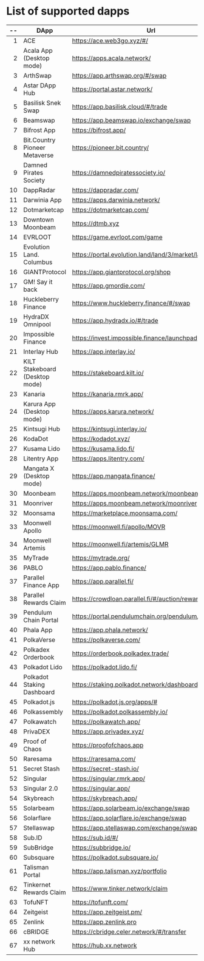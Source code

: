 
# List of supported dapps
| --  |              DApp              |                         Url                          |             Tags              |
| --: | ------------------------------ | ---------------------------------------------------- | ----------------------------- |
|   1 | ACE                            | https://ace.web3go.xyz/#/                            | utilities                     |
|   2 | Acala App (Desktop mode)       | https://apps.acala.network/                          | bridge,dex,staking            |
|   3 | ArthSwap                       | https://app.arthswap.org/#/swap                      | dex,staking,evm               |
|   4 | Astar DApp Hub                 | https://portal.astar.network/                        | bridge,staking,evm            |
|   5 | Basilisk Snek Swap             | https://app.basilisk.cloud/#/trade                   | bridge,dex                    |
|   6 | Beamswap                       | https://app.beamswap.io/exchange/swap                | bridge,dex,staking,evm        |
|   7 | Bifrost App                    | https://bifrost.app/                                 | bridge,crowdloans,dex,staking |
|   8 | Bit.Country Pioneer Metaverse  | https://pioneer.bit.country/                         | nft,staking,gaming            |
|   9 | Damned Pirates Society         | https://damnedpiratessociety.io/                     | nft,evm,gaming                |
|  10 | DappRadar                      | https://dappradar.com/                               | social                        |
|  11 | Darwinia App                   | https://apps.darwinia.network/                       | staking                       |
|  12 | Dotmarketcap                   | https://dotmarketcap.com/                            | social                        |
|  13 | Downtown Moonbeam              | https://dtmb.xyz                                     | evm,social                    |
|  14 | EVRLOOT                        | https://game.evrloot.com/game                        | nft,gaming                    |
|  15 | Evolution Land. Columbus       | https://portal.evolution.land/land/3/market/land     | nft,evm,gaming                |
|  16 | GIANTProtocol                  | https://app.giantprotocol.org/shop                   | utilities                     |
|  17 | GM! Say it back                | https://app.gmordie.com/                             | social                        |
|  18 | Huckleberry Finance            | https://www.huckleberry.finance/#/swap               | bridge,dex,staking,evm        |
|  19 | HydraDX Omnipool               | https://app.hydradx.io/#/trade                       | bridge,dex                    |
|  20 | Impossible Finance             | https://invest.impossible.finance/launchpad          | dex,evm                       |
|  21 | Interlay Hub                   | https://app.interlay.io/                             | bridge,staking,crowdloans     |
|  22 | KILT Stakeboard (Desktop mode) | https://stakeboard.kilt.io/                          | staking                       |
|  23 | Kanaria                        | https://kanaria.rmrk.app/                            | nft                           |
|  24 | Karura App (Desktop mode)      | https://apps.karura.network/                         | bridge,dex,staking            |
|  25 | Kintsugi Hub                   | https://kintsugi.interlay.io/                        | bridge,staking,crowdloans     |
|  26 | KodaDot                        | https://kodadot.xyz/                                 | nft                           |
|  27 | Kusama Lido                    | https://kusama.lido.fi/                              | staking,evm                   |
|  28 | Litentry App                   | https://apps.litentry.com/                           | bridge,evm                    |
|  29 | Mangata X (Desktop mode)       | https://app.mangata.finance/                         | bridge                        |
|  30 | Moonbeam                       | https://apps.moonbeam.network/moonbeam               | bridge,staking,crowdloans,evm |
|  31 | Moonriver                      | https://apps.moonbeam.network/moonriver              | bridge,staking,crowdloans,evm |
|  32 | Moonsama                       | https://marketplace.moonsama.com/                    | nft,evm                       |
|  33 | Moonwell Apollo                | https://moonwell.fi/apollo/MOVR                      | bridge,dex,evm                |
|  34 | Moonwell Artemis               | https://moonwell.fi/artemis/GLMR                     | bridge,dex,evm                |
|  35 | MyTrade                        | https://mytrade.org/                                 | dex,staking,evm               |
|  36 | PABLO                          | https://app.pablo.finance/                           | dex                           |
|  37 | Parallel Finance App           | https://app.parallel.fi/                             | bridge,dex                    |
|  38 | Parallel Rewards Claim         | https://crowdloan.parallel.fi/#/auction/rewards/     | crowdloans                    |
|  39 | Pendulum Chain Portal          | https://portal.pendulumchain.org/pendulum/dashboard  | utilities,staking             |
|  40 | Phala App                      | https://app.phala.network/                           | staking                       |
|  41 | PolkaVerse                     | https://polkaverse.com/                              | social                        |
|  42 | Polkadex Orderbook             | https://orderbook.polkadex.trade/                    | dex,utilities                 |
|  43 | Polkadot Lido                  | https://polkadot.lido.fi/                            | staking,evm                   |
|  44 | Polkadot Staking Dashboard     | https://staking.polkadot.network/dashboard#/overview | staking,utilities             |
|  45 | Polkadot.js                    | https://polkadot.js.org/apps/#                       | utilities                     |
|  46 | Polkassembly                   | https://polkadot.polkassembly.io/                    | governance                    |
|  47 | Polkawatch                     | https://polkawatch.app/                              | staking                       |
|  48 | PrivaDEX                       | https://app.privadex.xyz/                            | dex                           |
|  49 | Proof of Chaos                 | https://proofofchaos.app                             | nft,governance                |
|  50 | Raresama                       | https://raresama.com/                                | nft                           |
|  51 | Secret Stash                   | https://secret-stash.io/                             | nft,utilities                 |
|  52 | Singular                       | https://singular.rmrk.app/                           | nft                           |
|  53 | Singular 2.0                   | https://singular.app/                                | nft                           |
|  54 | Skybreach                      | https://skybreach.app/                               | nft,evm,gaming                |
|  55 | Solarbeam                      | https://app.solarbeam.io/exchange/swap               | bridge,dex,staking,evm        |
|  56 | Solarflare                     | https://app.solarflare.io/exchange/swap              | bridge,dex,staking,evm        |
|  57 | Stellaswap                     | https://app.stellaswap.com/exchange/swap             | bridge,dex,staking,evm        |
|  58 | Sub.ID                         | https://sub.id/#/                                    | utilities                     |
|  59 | SubBridge                      | https://subbridge.io/                                | bridge,evm                    |
|  60 | Subsquare                      | https://polkadot.subsquare.io/                       | governance                    |
|  61 | Talisman Portal                | https://app.talisman.xyz/portfolio                   | crowdloans,nft                |
|  62 | Tinkernet Rewards Claim        | https://www.tinker.network/claim                     | crowdloans                    |
|  63 | TofuNFT                        | https://tofunft.com/                                 | nft,evm                       |
|  64 | Zeitgeist                      | https://app.zeitgeist.pm/                            | utilities                     |
|  65 | Zenlink                        | https://app.zenlink.pro                              | dex,staking                   |
|  66 | cBRIDGE                        | https://cbridge.celer.network/#/transfer             | dex,evm,nft                   |
|  67 | xx network Hub                 | https://hub.xx.network                               | social,staking,utilities      |
